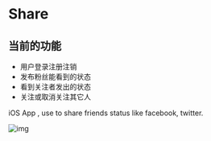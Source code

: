 Share
=====

## 当前的功能
* 用户登录注册注销
* 发布粉丝能看到的状态
* 看到关注者发出的状态
* 关注或取消关注其它人


iOS App , use to share friends status like facebook, twitter.

![img](https://github.com/lzwjava/Share/blob/master/readme/screenshot.png)
